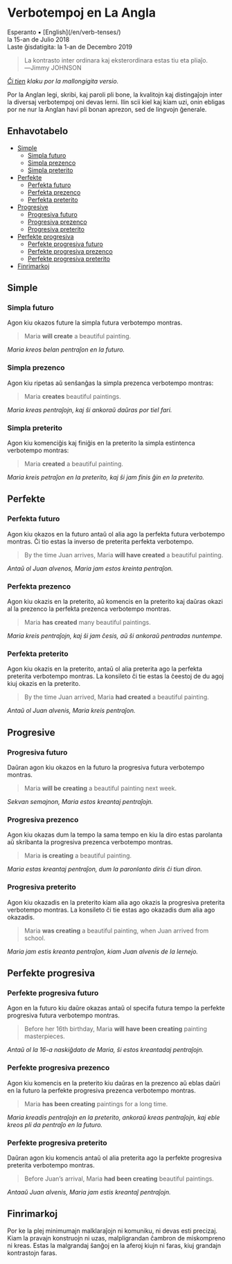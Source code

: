 Verbotempoj en La Angla
=======================

<div class="center">Esperanto ▪ [English](/en/verb-tenses/)</div>
<div class="center">la 15-an de Julio 2018</div>
<div class="center">Laste ĝisdatigita: la 1-an de Decembro 2019</div>

>La kontrasto inter ordinara kaj eksterordinara estas tiu eta pliaĵo.<br>
>―Jimmy JOHNSON

*[Ĉi tien](/eo/verbotempoj-la-angla-mallongigite/) klaku por la mallongigita versio.*

Por la Anglan legi, skribi, kaj paroli pli bone, la kvalitojn kaj distingaĵojn inter la diversaj
verbotempoj oni devas lerni. Ilin scii kiel kaj kiam uzi, onin ebligas por ne nur la Anglan havi pli bonan aprezon, sed de lingvojn ĝenerale.


<a name="et"></a>Enhavotabelo
-----------------------------

- [Simple](#simple)
  - [Simpla futuro](#simplafuturo)
  - [Simpla prezenco](#simplaprezenco)
  - [Simpla preterito](#simplapreterito)
- [Perfekte](#perfekte)
  - [Perfekta futuro](#perfektafuturo)
  - [Perfekta prezenco](#perfektaprezenco)
  - [Perfekta preterito](#perfektapreterito)
- [Progresive](#progresive)
  - [Progresiva futuro](#progresivafuturo)
  - [Progresiva prezenco](#progresivaprezenco)
  - [Progresiva preterito](#progresivapreterito)
- [Perfekte progresiva](#perfekteprogresiva)
  + [Perfekte progresiva futuro](#perfekteprogresivafuturo)
  + [Perfekte progresiva prezenco](#perfekteprogresivaprezenco)
  + [Perfekte progresiva preterito](#perfekteprogresivapreterito)
- [Finrimarkoj](#finrimarkoj)


<a name="simple"></a>Simple
---------------------------

### <a name="simplafuturo"></a>Simpla futuro

Agon kiu okazos future la simpla futura verbotempo montras.

> Maria __will create__ a beautiful painting.

*Maria kreos belan pentraĵon en la futuro.*


### <a name="simplaprezenco"></a>Simpla prezenco

Agon kiu ripetas aŭ senŝanĝas la simpla prezenca verbotempo montras:

> Maria __creates__ beautiful paintings.

*Maria kreas pentraĵojn, kaj ŝi ankoraŭ daŭras por tiel fari.*


### <a name="simplapreterito"></a>Simpla preterito

Agon kiu komenciĝis kaj finiĝis en la preterito la simpla estintenca verbotempo montras:

> Maria __created__ a beautiful painting.

*Maria kreis petraĵon en la preterito, kaj ŝi jam finis ĝin en la preterito.*


<a name="perfekte"></a>Perfekte
-------------------------------

### <a name="perfektafuturo"></a>Perfekta futuro

Agon kiu okazos en la futuro antaŭ ol alia ago la perfekta futura verbotempo montras. Ĉi tio
estas la inverso de preterita perfekta verbotempo.

> By the time Juan arrives, Maria __will have created__ a beautiful painting.

*Antaŭ ol Juan alvenos, Maria jam estos kreinta pentraĵon.*


### <a name="perfektaprezenco"></a>Perfekta prezenco

Agon kiu okazis en la preterito, aŭ komencis en la preterito kaj daŭras okazi al la prezenco la
perfekta prezenca verbotempo montras.

> Maria __has created__ many beautiful paintings.

*Maria kreis pentraĵojn, kaj ŝi jam ĉesis, aŭ ŝi ankoraŭ pentradas nuntempe.*


### <a name="perfektapreterito"></a>Perfekta preterito

Agon kiu okazis en la preterito, antaŭ ol alia preterita ago la perfekta preterita verbotempo
montras. La konsileto ĉi tie estas la ĉeestoj de du agoj kiuj okazis en la preterito.

> By the time Juan arrived, Maria __had created__ a beautiful painting.

*Antaŭ ol Juan alvenis, Maria kreis pentraĵon.*


<a name="progresive"></a>Progresive
-----------------------------------


### <a name="progresivafuturo"></a>Progresiva futuro

Daŭran agon kiu okazos en la futuro la progresiva futura verbotempo montras.

> Maria __will be creating__ a beautiful painting next week.

*Sekvan semajnon, Maria estos kreantaj pentraĵojn.*


### <a name="progresivaprezenco"></a>Progresiva prezenco

Agon kiu okazas dum la tempo la sama tempo en kiu la diro estas parolanta aŭ skribanta la progresiva
prezenca verbotempo montras.

> Maria __is creating__ a beautiful painting.

*Maria estas kreantaj pentraĵon, dum la paronlanto diris ĉi tiun diron.*

### <a name="progresivapreterito"></a>Progresiva preterito

Agon kiu okazadis en la preterito kiam alia ago okazis la progresiva preterita verbotempo montras. La konsileto ĉi tie estas ago okazadis dum alia ago okazadis.

> Maria __was creating__ a beautiful painting, when Juan arrived from school.

*Maria jam estis kreanta pentraĵon, kiam Juan alvenis de la lernejo.*


<a name="perfekteprogresiva"></a>Perfekte progresiva
----------------------------------------------------


### <a name="perfekteprogresivafuturo"></a>Perfekte progresiva futuro

Agon en la futuro kiu daŭre okazas antaŭ ol specifa futura tempo la perfekte progresiva futura
verbotempo montras.

> Before her 16th birthday, Maria __will have been creating__ painting masterpieces.

*Antaŭ ol la 16-a naskiĝdato de Maria, ŝi estos kreantadaj pentraĵojn.*


### <a name="perfekteprogresivaprezenco"></a>Perfekte progresiva prezenco

Agon kiu komencis en la preterito kiu daŭras en la prezenco aŭ eblas daŭri en la futuro la
perfekte progresiva prezenca verbotempo montras.

> Maria __has been creating__ paintings for a long time.

*Maria kreadis pentraĵojn en la preterito, ankoraŭ kreas pentraĵojn, kaj eble kreos pli da pentraĵo en la futuro.*


### <a name="perfekteprogresivapreterito"></a>Perfekte progresiva preterito

Daŭran agon kiu komencis antaŭ ol alia preterita ago la perfekte progresiva preterita verbotempo
montras.

> Before Juan’s arrival, Maria __had been creating__ beautiful paintings.

*Antaaŭ Juan alvenis, Maria jam estis kreantaĵ pentraĵojn.*


<a name="finrimarkoj"></a>Finrimarkoj
-------------------------------------

Por ke la plej minimumajn malklaraĵojn ni komuniku, ni devas esti precizaj. Kiam la pravajn
konstruojn ni uzas, malpligrandan ĉambron de miskompreno ni kreas. Estas la malgrandaj ŝanĝoj en la
aferoj kiujn ni faras, kiuj grandajn kontrastojn faras.
